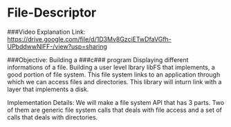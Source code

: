 # File-Descriptor
###Video Explanation Link:
https://drive.google.com/file/d/1D3Mv8GzciETwDfaVGfh-UPbddwwNIFF-/view?usp=sharing

###Objective:
Building a ###c### program 
Displaying different informations of a file.
Building a user level lbrary libFS that implements, a good portion of file system.
This file system links to an application through which we can access files and directories.
This library will inturn link with a layer that implements a disk.

Implementation Details:
We will make a file system API that has 3 parts. Two of them are generic file system calls that deals with file access and a set of calls that deals with directories.
